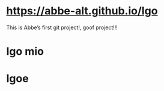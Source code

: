 # https://abbe-alt.github.io/Igo
This is Abbe’s first git project!, goof project!!!
# Igo mio
# Igoe
